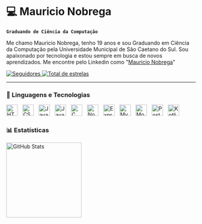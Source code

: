 # 💻 Mauricio Nobrega

**`Graduando de Ciência da Computação `**

Me chamo Mauricio Nobrega, tenho 19 anos e sou Graduando em Ciência da Computação pela Universidade Municipal de São Caetano do Sul. Sou apaixonado por tecnologia e estou sempre em busca de novos aprendizados. Me encontre pelo Linkedin como "[Mauricio Nobrega](https://www.linkedin.com/in/mauricio-augusto-vieira-de-nóbrega-954909238)"

<p align="left">
    <a href="https://github.com/MauricioNobrega22?tab=followers">
        <img 
            alt="Seguidores" 
            title="Me siga no GitHub" 
            src="https://custom-icon-badges.demolab.com/github/followers/MauricioNobrega22?color=236ad3&labelColor=1155ba&style=for-the-badge&logo=github&label=Seguidores&logoColor=white"
        />
    </a>
    <a href="https://github.com/MauricioNobrega22?tab=repositories&sort=stargazers">
        <img 
            alt="Total de estrelas" 
            title="Total de estrelas GitHub" 
            src="https://custom-icon-badges.demolab.com/github/stars/MauricioNobrega22?color=55960c&style=for-the-badge&labelColor=488207&logo=star&label=estrelas"
        />
    </a>
</p>

---

### 🤖 Linguagens e Tecnologias

<img
    align= "Left"
    alt= "HTML"
    title= "HTML"
    width= "30px"
    style= "padding-right: 10px;"
    src= "https://cdn.jsdelivr.net/gh/devicons/devicon@latest/icons/html5/html5-original.svg"          
/>

<img
    align= "Left"
    alt= "CSS"
    title= "CSS"
    width= "30px"
    style= "padding-right: 10px;"
    src= "https://cdn.jsdelivr.net/gh/devicons/devicon@latest/icons/css3/css3-original.svg"         
/>

<img
    align= "Left"
    alt= "JavaScript"
    title= "JavaScript"
    width= "30px"
    style= "padding-right: 10px;"
    src= "https://cdn.jsdelivr.net/gh/devicons/devicon@latest/icons/javascript/javascript-original.svg"         
/>

<img
    align= "Left"
    alt= "Java"
    title= "Java"
    width= "30px"
    style= "padding-right: 10px;"
    src= "https://cdn.jsdelivr.net/gh/devicons/devicon@latest/icons/java/java-original-wordmark.svg"         
/>

<img
    align= "Left"
    alt= "C"
    title= "C"
    width= "30px"
    style= "padding-right: 10px;"
    src= "https://cdn.jsdelivr.net/gh/devicons/devicon@latest/icons/c/c-original.svg"         
/>

<img
    align= "Left"
    alt= "Nodejs"
    title= "Nodejs"
    width= "30px"
    style= "padding-right: 10px;"
    src= "https://cdn.jsdelivr.net/gh/devicons/devicon@latest/icons/nodejs/nodejs-original.svg"         
/>

<img
    align= "Left"
    alt= "Express"
    title= "Express"
    width= "30px"
    style= "padding-right: 10px;"
    src= "https://cdn.jsdelivr.net/gh/devicons/devicon@latest/icons/express/express-original.svg"         
/>

<img
    align= "Left"
    alt= "Mysql"
    title= "Mysql"
    width= "30px"
    style= "padding-right: 10px;"
    src= "https://cdn.jsdelivr.net/gh/devicons/devicon@latest/icons/mysql/mysql-original-wordmark.svg"         
/>

<img
    align= "Left"
    alt= "Mongodb"
    title= "Mongodb"
    width= "30px"
    style= "padding-right: 10px;"
    src= "https://cdn.jsdelivr.net/gh/devicons/devicon@latest/icons/mongodb/mongodb-original-wordmark.svg"         
/>

<img
    align= "Left"
    alt= "Postman"
    title= "Postman"
    width= "30px"
    style= "padding-right: 10px;"
    src= "https://cdn.jsdelivr.net/gh/devicons/devicon@latest/icons/postman/postman-original.svg"         
/>

<img
    align= "Left"
    alt= "Kotlin"
    title= "Kotlin"
    width= "30px"
    style= "padding-right: 10px;"
    src= "https://cdn.jsdelivr.net/gh/devicons/devicon@latest/icons/kotlin/kotlin-original.svg"         
/>

<br/>
<br/>

### 📊 Estatísticas

<p>
  <img 
    align="left" 
    alt="GitHub Stats" 
    height="200" 
    style="padding-right: 10px;" 
    src="https://github-readme-stats.vercel.app/api?username=MauricioNobrega22&show_icons=true&theme=gruvbox&include_all_commits=true&locale=pt-br" 
  />
</p>
